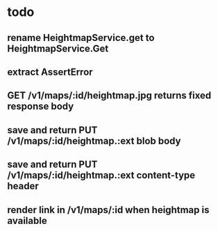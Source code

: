# todo
## rename HeightmapService.get to HeightmapService.Get
## extract AssertError
## GET /v1/maps/:id/heightmap.jpg returns fixed response body
## save and return PUT /v1/maps/:id/heightmap.:ext blob body 
## save and return PUT /v1/maps/:id/heightmap.:ext content-type header
## render link in /v1/maps/:id when heightmap is available

